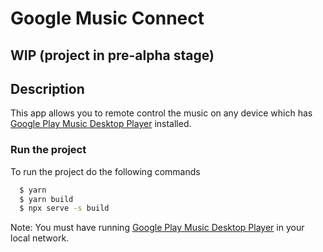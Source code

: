 # Google Music Connect
## WIP (project in pre-alpha stage)

## Description

This app allows you to remote control the music on any device which has [Google Play Music Desktop Player](https://github.com/MarshallOfSound/Google-Play-Music-Desktop-Player-UNOFFICIAL-) installed.

### Run the project
To run the project do the following commands

```bash
  $ yarn
  $ yarn build
  $ npx serve -s build 
```

Note: You must have running [Google Play Music Desktop Player](https://github.com/MarshallOfSound/Google-Play-Music-Desktop-Player-UNOFFICIAL-) in your local network.
